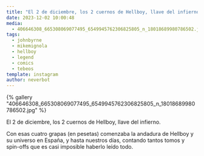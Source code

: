 ```yaml
---
title: "El 2 de diciembre, los 2 cuernos de Hellboy, llave del infierno"
date: 2023-12-02 10:00:48
media: 
  - 406646308_665308069077495_6549945762306825805_n_18018689980786502.jpg
tags: 
  - johnbyrne
  - mikemignola
  - hellboy
  - legend
  - comics
  - tebeos
template: instagram
author: neverbot
---
```


{% gallery "406646308_665308069077495_6549945762306825805_n_18018689980786502.jpg" %}

El 2 de diciembre, los 2 cuernos de Hellboy, llave del infierno.

Con esas cuatro grapas (en pesetas) comenzaba la andadura de Hellboy y su universo en España, y hasta nuestros días, contando tantos tomos y spin-offs que es casi imposible haberlo leído todo.
